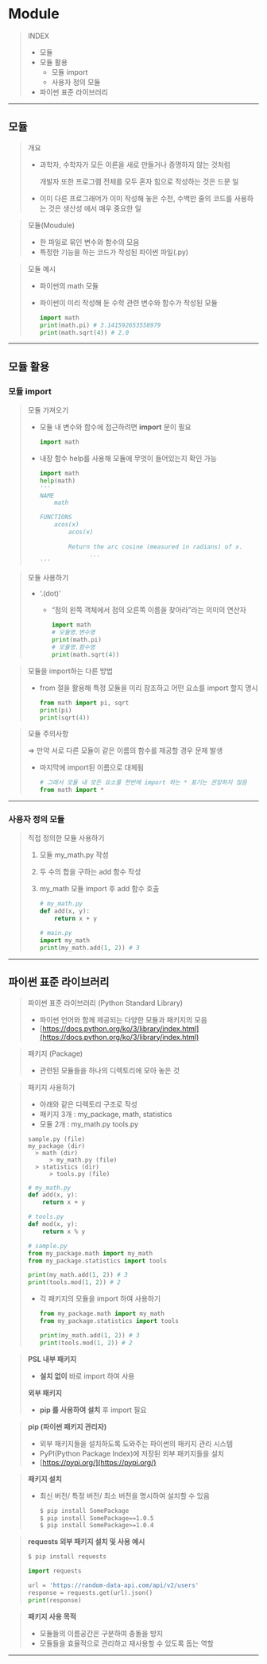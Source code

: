 # Module

> INDEX
> 
> - 모듈
> - 모듈 활용
>     - 모듈 import
>     - 사용자 정의 모듈
> - 파이썬 표준 라이브러리

---

## 모듈

> 개요
> 
> - 과학자, 수학자가 모든 이론을 새로 만들거나 증명하지 않는 것처럼
>     
>     개발자 또한 프로그램 전체를 모두 혼자 힘으로 작성하는 것은 드문 일
>     
> - 이미 다른 프로그래머가 이미 작성해 놓은 수천, 수백만 줄의 코드를 사용하는 것은 생산성 에서 매우 중요한 일

> 모듈(Moudule)
> 
> - 한 파일로 묶인 변수와 함수의 모음
> - 특정한 기능을 하는 코드가 작성된 파이썬 파일(.py)

> 모듈 예시
> 
> - 파이썬의 math 모듈
> - 파이썬이 미리 작성해 둔 수학 관련 변수와 함수가 작성된 모듈
>     
>     ```python
>     import math
>     print(math.pi) # 3.141592653558979
>     print(math.sqrt(4)) # 2.0
>     ```
>     

---

## 모듈 활용

### 모듈 import

> 모듈 가져오기
> 
> - 모듈 내 변수와 함수에 접근하려면 **import** 문이 필요
>     
>     ```python
>     import math
>     ```
>     
> - 내장 함수 help를 사용해 모듈에 무엇이 들어있는지 확인 가능
>     
>     ```python
>     import math
>     help(math)
>     '''
>     NAME
>         math
>     
>     FUNCTIONS
>         acos(x)
>             acos(x)
>             
>             Return the arc cosine (measured in radians) of x.
>     				...
>     '''
>     ```
>     

> 모듈 사용하기
> 
> - ‘.(dot)’
>     - “점의 왼쪽 객체에서 점의 오른쪽 이름을 찾아라”라는 의미의 연산자
>         
>         ```python
>         import math
>         # 모듈명.변수명
>         print(math.pi)
>         # 모듈명.함수명
>         print(math.sqrt(4))
>         ```
>         

> 모듈을 import하는 다른 방법
> 
> - from 절을 활용해 특정 모듈을 미리 참조하고 어떤 요소를 import 할지 명시
>     
>     ```python
>     from math import pi, sqrt
>     print(pi)
>     print(sqrt(4))
>     ```
>     

> 모듈 주의사항
> 
> 
> ⇒ 만약 서로 다른 모듈이 같은 이름의 함수를 제공할 경우 문제 발생
> 
> - 마지막에 import된 이름으로 대체됨
>     
>     ```python
>     # 그래서 모듈 내 모든 요소를 한번에 import 하는 * 표기는 권장하지 않음
>     from math import *
>     
>     ```
>     

---

### 사용자 정의 모듈

> 직접 정의한 모듈 사용하기
> 
> 1. 모듈 my_math.py 작성
> 2. 두 수의 합을 구하는 add 함수 작성
> 3. my_math 모듈 import 후 add 함수 호출
>     
>     ```python
>     # my_math.py
>     def add(x, y):
>         return x + y
>     ```
>     
>     ```python
>     # main.py
>     import my_math
>     print(my_math.add(1, 2)) # 3
>     ```
>     

---

## 파이썬 표준 라이브러리

> 파이썬 표준 라이브러리 (Python Standard Library)
> 
> - 파이썬 언어와 함께 제공되는 다양한 모듈과 패키지의 모음
> - [https://docs.python.org/ko/3/library/index.html](https://docs.python.org/ko/3/library/index.html)

> 패키지 (Package)
> 
> - 관련된 모듈들을 하나의 디렉토리에 모아 놓은 것

> 패키지 사용하기
> 
> - 아래와 같은 디렉토리 구조로 작성
> - 패키지 3개 : my_package, math, statistics
> - 모듈 2개 : my_math.py  tools.py
> 
> ```
> sample.py (file)
> my_package (dir)
> 	> math (dir)
> 		> my_math.py (file)
> 	> statistics (dir)
> 		> tools.py (file)
> ```
> 
> ```python
> # my_math.py
> def add(x, y):
>     return x + y
> ```
> 
> ```python
> # tools.py
> def mod(x, y):
>     return x % y
> ```
> 
> ```python
> # sample.py
> from my_package.math import my_math
> from my_package.statistics import tools
> 
> print(my_math.add(1, 2)) # 3
> print(tools.mod(1, 2)) # 2
> ```
> 
> - 각 패키지의 모듈을 import 하여 사용하기
>     
>     ```python
>     from my_package.math import my_math
>     from my_package.statistics import tools
>     
>     print(my_math.add(1, 2)) # 3
>     print(tools.mod(1, 2)) # 2
>     ```
>     

> **PSL 내부 패키지**
> 
> - **설치 없이** 바로 import 하여 사용
> 
> **외부 패키지**
> 
> - **pip 를 사용하여 설치** 후 import 필요

> **pip (파이썬 패키지 관리자)**
> 
> - 외부 패키지들을 설치하도록 도와주는 파이썬의 패키지 관리 시스템
> - PyPI(Python Package Index)에 저장된 외부 패키지들을 설치
> - [https://pypi.org/](https://pypi.org/)

> **패키지 설치**
> 
> - 최신 버전/ 특정 버전/ 최소 버전을 명시하여 설치할 수 있음
>     
>     ```bash
>     $ pip install SomePackage
>     $ pip install SomePackage==1.0.5
>     $ pip install SomePackage>=1.0.4
>     ```
>     

> **requests 외부 패키지 설치 및 사용 예시**
> 
> 
> ```bash
> $ pip install requests
> ```
> 
> ```python
> import requests
> 
> url = 'https://random-data-api.com/api/v2/users'
> response = requests.get(url).json()
> print(response)
> ```
> 

> **패키지 사용 목적**
> 
> - 모듈들의 이름공간은 구분하여 충돌을 방지
> - 모듈들을 효율적으로 관리하고 재사용할 수 있도록 돕는 역할

---
